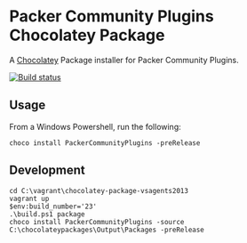 # Packer Community Plugins Chocolatey Package

A [Chocolatey](http://chocolatey.org/) Package installer for Packer Community Plugins.

[![Build status](https://ci.appveyor.com/api/projects/status/gaun5h7g26f8mq98?svg=true)](https://ci.appveyor.com/project/mefellows/packer-community-chocolatey)

## Usage

From a Windows Powershell, run the following:

```
choco install PackerCommunityPlugins -preRelease
```

## Development
 
``` 
cd C:\vagrant\chocolatey-package-vsagents2013
vagrant up
$env:build_number='23'
.\build.ps1 package
choco install PackerCommunityPlugins -source C:\chocolateypackages\Output\Packages -preRelease
```